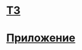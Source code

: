 # [ТЗ](https://github.com/netology-code/ra16-homeworks/tree/master/lifecycle-http)

# [Приложение](https://russianstupidcode.github.io/ra-lifecycle-http)
